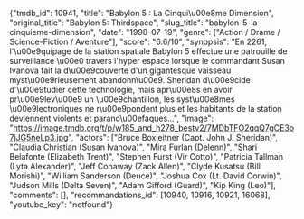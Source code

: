 {"tmdb_id": 10941, "title": "Babylon 5 : La Cinqui\u00e8me Dimension", "original_title": "Babylon 5: Thirdspace", "slug_title": "babylon-5-la-cinquieme-dimension", "date": "1998-07-19", "genre": ["Action / Drame / Science-Fiction / Aventure"], "score": "6.6/10", "synopsis": "En 2261, l'\u00e9quipage de la station spatiale Babylon 5 effectue une patrouille de surveillance \u00e0 travers l'hyper espace lorsque le commandant Susan Ivanova fait la d\u00e9couverte d'un gigantesque vaisseau myst\u00e9rieusement abandonn\u00e9. Sheridan d\u00e9cide d'\u00e9tudier cette technologie, mais apr\u00e8s en avoir pr\u00e9lev\u00e9 un \u00e9chantillon, les syst\u00e8mes \u00e9lectroniques ne r\u00e9pondent plus et les habitants de la station deviennent violents et parano\u00efaques...", "image": "https://image.tmdb.org/t/p/w185_and_h278_bestv2/7MDbTFO2qqQ7gCE3o7jJG5neLp3.jpg", "actors": ["Bruce Boxleitner (Capt. John J. Sheridan)", "Claudia Christian (Susan Ivanova)", "Mira Furlan (Delenn)", "Shari Belafonte (Elizabeth Trent)", "Stephen Furst (Vir Cotto)", "Patricia Tallman (Lyta Alexander)", "Jeff Conaway (Zack Allen)", "Clyde Kusatsu (Bill Morishi)", "William Sanderson (Deuce)", "Joshua Cox (Lt. David Corwin)", "Judson Mills (Delta Seven)", "Adam Gifford (Guard)", "Kip King (Leo)"], "comments": [], "recommandations_id": [10940, 10916, 10921, 16068], "youtube_key": "notfound"}